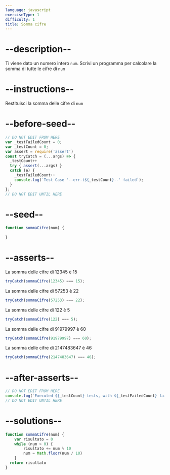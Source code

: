 ```yaml
---
language: javascript
exerciseType: 1
difficulty: 1
title: Somma cifre
---
```


# --description--

Ti viene dato un numero intero `num`.
Scrivi un programma per calcolare la somma di tutte le cifre di `num`

# --instructions--

Restituisci la somma delle cifre di `num`

# --before-seed--

```javascript
// DO NOT EDIT FROM HERE
var _testFailedCount = 0;
var _testCount = 0;
var assert = require('assert')
const tryCatch = (...args) => {
  _testCount++
  try { assert(...args) }
  catch (e) {
    _testFailedCount++
    console.log(`Test Case '--err-t${_testCount}--' failed`);
  }
};
// DO NOT EDIT UNTIL HERE
```

# --seed--

```javascript
function sommaCifre(num) {
  
}
```

# --asserts--

La somma delle cifre di 12345 è 15

```javascript
tryCatch(sommaCifre(12345) === 15);
```

La somma delle cifre di 57253 è 22

```javascript
tryCatch(sommaCifre(57253) === 22);
```

La somma delle cifre di 122 è 5

```javascript
tryCatch(sommaCifre(122) === 5);
```

La somma delle cifre di 91979997 è 60

```javascript
tryCatch(sommaCifre(91979997) === 60);
```

La somma delle cifre di 2147483647 è 46

```javascript
tryCatch(sommaCifre(2147483647) === 46);
```

# --after-asserts--

```javascript
// DO NOT EDIT FROM HERE 
console.log(`Executed ${_testCount} tests, with ${_testFailedCount} failures`);
// DO NOT EDIT UNTIL HERE
```

# --solutions--

```javascript
function sommaCifre(num) {
	var risultato = 0
	while (num > 0) {
		risultato += num % 10
		num = Math.floor(num / 10)
	}
  return risultato
}
```
